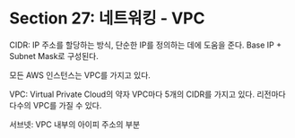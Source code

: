 Section 27: 네트워킹 - VPC
=

CIDR: 
IP 주소를 할당하는 방식, 단순한 IP를 정의하는 데에 도움을 준다.
Base IP + Subnet Mask로 구성된다.

모든 AWS 인스턴스는 VPC를 가지고 있다.

VPC:
Virtual Private Cloud의 약자
VPC마다 5개의 CIDR를 가지고 있다.
리전마다 다수의 VPC를 가질 수 있다.

서브넷:
VPC 내부의 아이피 주소의 부분

